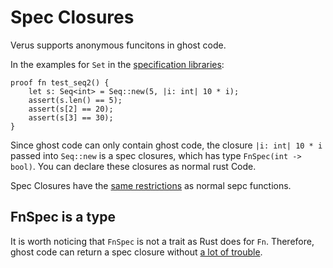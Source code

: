 # Spec Closures

Verus supports anonymous funcitons in ghost code.

In the examples for `Set` in the [specification libraries](spec_lib.md):
```
proof fn test_seq2() {
    let s: Seq<int> = Seq::new(5, |i: int| 10 * i);
    assert(s.len() == 5);
    assert(s[2] == 20);
    assert(s[3] == 30);
}
```
Since ghost code can only contain ghost code, the closure `|i: int| 10 * i` passed into `Seq::new` is a spec closures, which has type `FnSpec(int -> bool)`. You can declare these closures as normal rust Code.

Spec Closures have the [same restrictions](modes.md) as normal sepc functions.

## FnSpec is a type

It is worth noticing that `FnSpec` is not a trait as Rust does for `Fn`. Therefore, ghost code can return a spec closure without [a lot of trouble](https://doc.rust-lang.org/book/ch19-05-advanced-functions-and-closures.html#:~:text=clearer%20to%20you.-,Returning%20Closures,return%20value%20of%20the%20function.).


<!--https://github.com/verus-lang/verus/wiki/Status%3A-currently-supported-Rust-features>

<!--https://github.com/verus-lang/verus/blob/main/CONTRIBUTING.md>